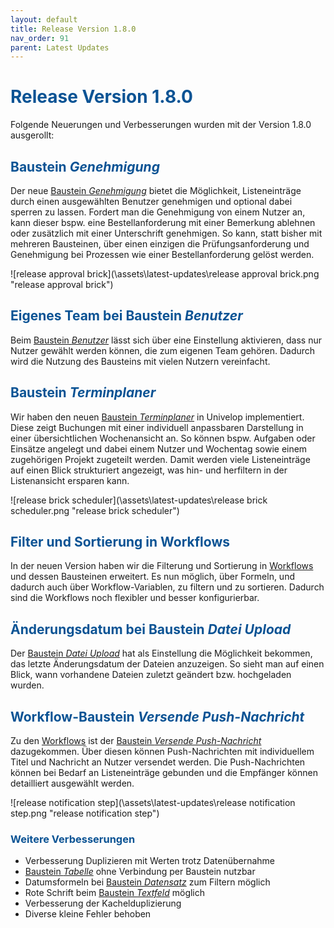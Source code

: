 ```yaml
---
layout: default
title: Release Version 1.8.0
nav_order: 91
parent: Latest Updates
---
```


# <span style="color:#0b5394">**Release Version 1.8.0**</span>

Folgende Neuerungen und Verbesserungen wurden mit der Version 1.8.0 ausgerollt:


## <span style="color:#0b5394">**Baustein *Genehmigung***</span>

Der neue [Baustein *Genehmigung*](/docs/record-spec-settings/grand-child-expanded/approval.html) bietet die Möglichkeit, Listeneinträge durch einen ausgewählten Benutzer genehmigen und optional dabei sperren zu lassen. Fordert man die Genehmigung von einem Nutzer an, kann dieser bspw. eine Bestellanforderung mit einer Bemerkung ablehnen oder zusätzlich mit  einer Unterschrift genehmigen. So kann, statt bisher mit mehreren Bausteinen, über einen einzigen die Prüfungsanforderung und Genehmigung bei Prozessen wie einer Bestellanforderung gelöst werden.

![release approval brick](\assets\latest-updates\release approval brick.png "release approval brick")

## <span style="color:#0b5394">**Eigenes Team bei Baustein *Benutzer***</span>  

Beim [Baustein *Benutzer*](/docs/record-spec-settings/grand-childs-form/user.html) lässt sich über eine Einstellung aktivieren, dass nur Nutzer gewählt werden können, die zum eigenen Team gehören. Dadurch wird die Nutzung des Bausteins mit vielen Nutzern vereinfacht. 

## <span style="color:#0b5394">**Baustein *Terminplaner***</span>  

Wir haben den neuen [Baustein *Terminplaner*](/docs/record-spec-settings/grand-child-expanded/scheduler.html) in Univelop implementiert. Diese zeigt Buchungen mit einer individuell anpassbaren Darstellung in einer übersichtlichen Wochenansicht an. So können bspw. Aufgaben oder Einsätze angelegt und dabei einem Nutzer und Wochentag sowie einem zugehörigen Projekt zugeteilt werden. Damit werden viele Listeneinträge auf einen Blick strukturiert angezeigt, was hin- und herfiltern in der Listenansicht ersparen kann.

![release brick scheduler](\assets\latest-updates\release brick scheduler.png "release brick scheduler")

## <span style="color:#0b5394">**Filter und Sortierung in Workflows**</span>  

In der neuen Version haben wir die Filterung und Sortierung in [Workflows](/docs/workflows/workflow.html) und dessen Bausteinen erweitert. Es nun möglich, über Formeln, und dadurch auch über Workflow-Variablen, zu filtern und zu sortieren. Dadurch sind die Workflows noch flexibler und besser konfigurierbar.

## <span style="color:#0b5394">**Änderungsdatum bei Baustein *Datei Upload***</span>  

Der [Baustein *Datei Upload*](/docs/record-spec-settings/grand-childs-form/upload-file.html) hat als Einstellung die Möglichkeit bekommen, das letzte Änderungsdatum der Dateien anzuzeigen. So sieht man auf einen Blick, wann vorhandene Dateien zuletzt geändert bzw. hochgeladen wurden.

## <span style="color:#0b5394">**Workflow-Baustein *Versende Push-Nachricht***</span>  

Zu den [Workflows](/docs/workflows/workflow.html) ist der [Baustein *Versende Push-Nachricht*](/docs/workflows/grand-childs-bricks/send-notification.html) dazugekommen. Über diesen können Push-Nachrichten mit individuellem Titel und Nachricht an Nutzer versendet werden. Die Push-Nachrichten können bei Bedarf an Listeneinträge gebunden und die Empfänger können detailliert ausgewählt werden.

![release notification step](\assets\latest-updates\release notification step.png "release notification step")

### <span style="color:#0b5394">**Weitere Verbesserungen**</span>

- Verbesserung Duplizieren mit Werten trotz Datenübernahme
- [Baustein *Tabelle*](/docs/record-spec-settings/grand-child-expanded/table.html) ohne Verbindung per Baustein nutzbar
- Datumsformeln bei [Baustein *Datensatz*](/docs/record-spec-settings/grand-child-expanded/record.html) zum Filtern möglich
- Rote Schrift beim [Baustein *Textfeld*](/docs/record-spec-settings/grand-childs-form/text.html) möglich
- Verbesserung der Kachelduplizierung
- Diverse kleine Fehler behoben